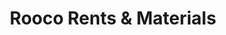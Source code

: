 ---
title: "Rooco Rents & Materials"
url: /elk-grove/rooco-rents-and-materials/
shop: storage rental
---